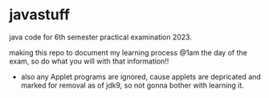 # javastuff
java code for 6th semester practical examination 2023.

making this repo to document my learning process @1am the day of the exam, so do what you will with that information!!
- also any Applet programs are ignored, cause applets are depricated and marked for removal as of jdk9, so not gonna bother with learning it.
